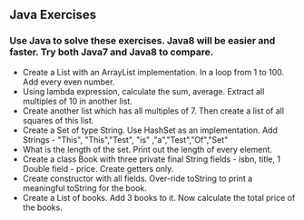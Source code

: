 ## Java Exercises

### Use Java to solve these exercises. Java8 will be easier and faster. Try both Java7 and Java8 to compare.

+ Create a List<Integer>  with an ArrayList implementation. In a loop from 1 to 100. Add every even number.
+ Using lambda expression, calculate the sum, average. Extract all multiples of 10 in another list.
+ Create another list which has all multiples of 7. Then create a list of all squares of this list.
+ Create a Set of type String. Use HashSet as an implementation. Add Strings - "This", "This","Test", "is" ,"a","Test","Of","Set"
+ What is the length of the set. Print out the length of every element.
+ Create a class Book with three private final String fields - isbn, title, 1 Double field - price. Create getters only.
+ Create constructor with all fields. Over-ride toString to print a meaningful toString for the book.
+ Create a List of books. Add 3 books to it. Now calculate the total price of the books.
